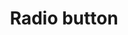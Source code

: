 ---
layout: pattern
categories: [patterns, radio-button]
title: Radio button
type: [sub-nav-item]
permalink: /patterns/radio-button/
variations: true
overview: The radio button component is an input type that allows the user to choose/ select one of many choices.
description: |
  The radio button component is an input type that allows the user to choose/ select one of many choices.
    
usa-link: "https://designsystem.digital.gov/components/radio-button/"
specification: |
  Since only one radio button can be selected at a time (within the same group), each available choice must be its own item and label. Once a user selects one of the radio buttons in a group, the group can’t be easily reset to displaying no radio buttons selected. One possible solution would be to add a “none of the above” option to a radio button group, which would allow users to effectively unselect the other radio buttons in that group.
spec:
  - name: title
    class: usa-radio
    required: true
    type: h3
    content: 80 characters
    example: "Cats are really cool dudes"
  - name: body
    class: usa-radio__label
    type: text
    required: true
    character: 140 characters
    example: "Run off table persian cat jump eat fish hack."
topic: Historical figure
radio:
  - title: Sojourner Truth
  - title: Frederick Douglass
  - title: Booker T. Washington
    disabled: true
yml: |
  
  topic: Historical figure
  radio:
   - title: Sojourner Truth
   - title: Frederick Douglass
   - title: Booker T. Washington
   - title: George Washington Carver
     disabled: true
      ###true -- disable checkbox

jekyll: |

  "{% include patterns/radio-button/radio-button.md %}"
### Paths to view design and code... 
## designimg: can be used to show an image of the design until a coded version can be created. The htmlpath & csspath should be located in the pattens folder. Read more about creating coded components in /docs/creating-patterns 
# designimg: 

htmlpath: patterns/radio-button/radio-button.md
csspath: patterns/radio-button/index.scss
---
